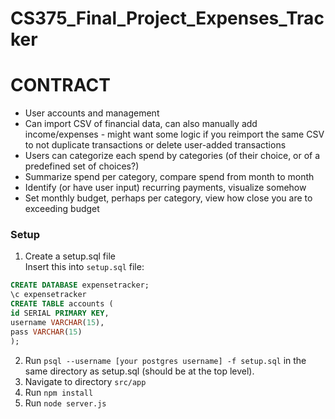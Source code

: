 # CS375_Final_Project_Expenses_Tracker

# CONTRACT

- User accounts and management
- Can import CSV of financial data, can also manually add income/expenses - might want some logic if you reimport the same CSV to not duplicate transactions or delete user-added transactions
- Users can categorize each spend by categories (of their choice, or of a predefined set of choices?)
- Summarize spend per category, compare spend from month to month
- Identify (or have user input) recurring payments, visualize somehow
- Set monthly budget, perhaps per category, view how close you are to exceeding budget

### Setup
1. Create a setup.sql file<br />
Insert this into `setup.sql` file:
```sql
CREATE DATABASE expensetracker;
\c expensetracker
CREATE TABLE accounts (
id SERIAL PRIMARY KEY,
username VARCHAR(15),
pass VARCHAR(15)
);
```
2. Run `psql --username [your postgres username] -f setup.sql` in the same directory as setup.sql (should be at the top level).
3. Navigate to directory `src/app`
4. Run `npm install`
5. Run `node server.js`
